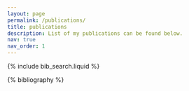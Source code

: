 ```yaml
---
layout: page
permalink: /publications/
title: publications
description: List of my publications can be found below.
nav: true
nav_order: 1
---
```


<!-- _pages/publications.md -->

<!-- Bibsearch Feature -->

{% include bib_search.liquid %}

<div class="publications">

{% bibliography %}

</div>
